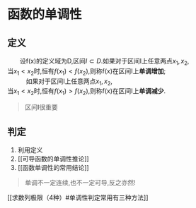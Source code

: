 # 函数的单调性
## 定义
&emsp;&emsp;设f(x)的定义域为D,区间$I \subset D$.如果对于区间I上任意两点$x_1, x_2$,  
当$x_1< x_2$时,恒有$f(x_1)< f(x_2)$,则称f(x)在区间I上**单调增加**;  
&emsp;&emsp;&emsp;如果对于区间I上任意两点$x_1, x_2$,  
当$x_1< x_2$时,恒有$f(x_1)> f(x_2)$,则称f(x)在区间I上**单调减少**.

> 区间**I**很重要

## 判定
1. 利用定义
2. [[可导函数的单调性推论]]
3. [[函数单调性的常用结论]]

> 单调不一定连续,也不一定可导,反之亦然!

[[求数列极限（4种）#单调性判定常用有三种方法]]